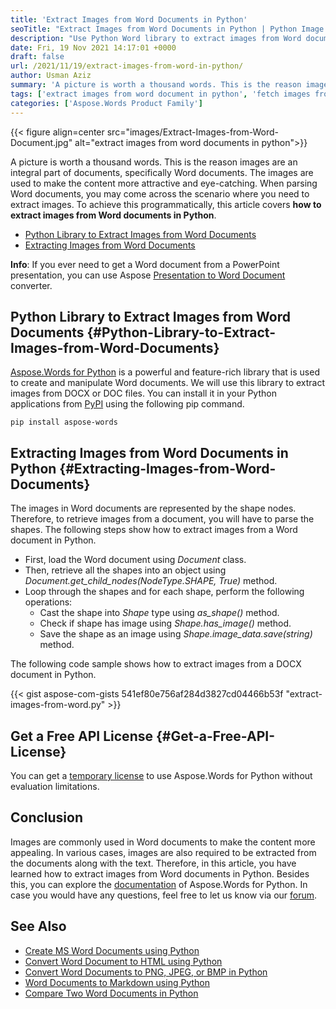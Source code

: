 ```yaml
---
title: 'Extract Images from Word Documents in Python'
seoTitle: "Extract Images from Word Documents in Python | Python Image Extractor"
description: "Use Python Word library to extract images from Word documents. Extract images from DOCX or DOC files programmatically using Python."
date: Fri, 19 Nov 2021 14:17:01 +0000
draft: false
url: /2021/11/19/extract-images-from-word-in-python/
author: Usman Aziz
summary: 'A picture is worth a thousand words. This is the reason images are an integral part of documents, specifically Word documents. The images are used to make the content more attractive and eye-catching. When parsing Word documents, you may come across the scenario where you need to extract images. To achieve this programmatically, this article covers **how to extract images from Word documents in Python**.'
tags: ['extract images from word document in python', 'fetch images from word documents in python', 'python image extractor for word documents', 'retrieve images from word document python']
categories: ['Aspose.Words Product Family']
---
```




{{< figure align=center src="images/Extract-Images-from-Word-Document.jpg" alt="extract images from word documents in python">}}


A picture is worth a thousand words. This is the reason images are an integral part of documents, specifically Word documents. The images are used to make the content more attractive and eye-catching. When parsing Word documents, you may come across the scenario where you need to extract images. To achieve this programmatically, this article covers **how to extract images from Word documents in Python**.

*   [Python Library to Extract Images from Word Documents][1]
*   [Extracting Images from Word Documents][2]

**Info**: If you ever need to get a Word document from a PowerPoint presentation, you can use Aspose [Presentation to Word Document][3] converter.

## Python Library to Extract Images from Word Documents {#Python-Library-to-Extract-Images-from-Word-Documents}

[Aspose.Words for Python][4] is a powerful and feature-rich library that is used to create and manipulate Word documents. We will use this library to extract images from DOCX or DOC files. You can install it in your Python applications from [PyPI][5] using the following pip command.

```
pip install aspose-words
```

## Extracting Images from Word Documents in Python {#Extracting-Images-from-Word-Documents}

The images in Word documents are represented by the shape nodes. Therefore, to retrieve images from a document, you will have to parse the shapes. The following steps show how to extract images from a Word document in Python.

*   First, load the Word document using _Document_ class.
*   Then, retrieve all the shapes into an object using _Document.get\_child\_nodes(NodeType.SHAPE, True)_ method.
*   Loop through the shapes and for each shape, perform the following operations:
    *   Cast the shape into _Shape_ type using _as\_shape()_ method.
    *   Check if shape has image using _Shape.has\_image()_ method.
    *   Save the shape as an image using _Shape.image\_data.save(string)_ method.

The following code sample shows how to extract images from a DOCX document in Python.

{{< gist aspose-com-gists 541ef80e756af284d3827cd04466b53f "extract-images-from-word.py" >}}

## Get a Free API License {#Get-a-Free-API-License}

You can get a [temporary license][6] to use Aspose.Words for Python without evaluation limitations.

## Conclusion

Images are commonly used in Word documents to make the content more appealing. In various cases, images are also required to be extracted from the documents along with the text. Therefore, in this article, you have learned how to extract images from Word documents in Python. Besides this, you can explore the [documentation][7] of Aspose.Words for Python. In case you would have any questions, feel free to let us know via our [forum][8].

## See Also

*   [Create MS Word Documents using Python][9]
*   [Convert Word Document to HTML using Python][10]
*   [Convert Word Documents to PNG, JPEG, or BMP in Python][11]
*   [Word Documents to Markdown using Python][12]
*   [Compare Two Word Documents in Python][13]




[1]: #Python-Library-to-Extract-Images-from-Word-Documents
[2]: #Extracting-Images-from-Word-Documents
[3]: https://products.aspose.app/slides/conversion/ppt-to-word
[4]: https://products.aspose.com/words/python/
[5]: https://pypi.org/project/aspose-words/
[6]: https://purchase.aspose.com/temporary-license
[7]: https://docs.aspose.com/words/python/product-overview/
[8]: https://forum.aspose.com/
[9]: https://blog.aspose.com/2021/10/28/create-word-documents-using-python/
[10]: https://blog.aspose.com/2021/11/01/convert-word-to-html-in-python/
[11]: https://blog.aspose.com/2021/11/04/convert-word-to-png-jpg-bmp-in-python/
[12]: https://blog.aspose.com/2021/11/05/convert-word-to-markdown-using-python/
[13]: https://blog.aspose.com/2021/11/11/compare-two-word-documents-in-python/




